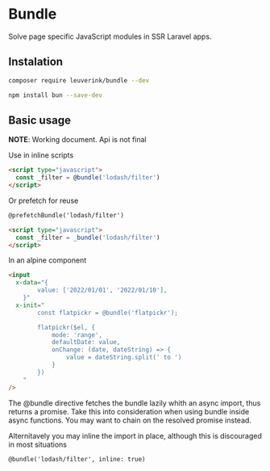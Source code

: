 # Bundle

Solve page specific JavaScript modules in SSR Laravel apps.

## Instalation

```bash
composer require leuverink/bundle --dev
```

```bash
npm install bun --save-dev
```

## Basic usage

**NOTE**: Working document. Api is not final

Use in inline scripts

```html
<script type="javascript">
  const _filter = @bundle('lodash/filter')
</script>
```

Or prefetch for reuse

```html
@prefetchBundle('lodash/filter')

<script type="javascript">
  const _filter = _bundle('lodash/filter')
</script>
```

In an alpine component

```html
<input
  x-data="{
        value: ['2022/01/01', '2022/01/10'],
    }"
  x-init="
        const flatpickr = @bundle('flatpickr');

        flatpickr($el, {
            mode: 'range',
            defaultDate: value,
            onChange: (date, dateString) => {
                value = dateString.split(' to ')
            }
        })
    "
/>
```

The @bundle directive fetches the bundle lazily whith an async import, thus returns a promise. Take this into consideration when using bundle inside async functions. You may want to chain on the resolved promise instead.

Alternitavely you may inline the import in place, although this is discouraged in most situations

`@bundle('lodash/filter', inline: true)`
